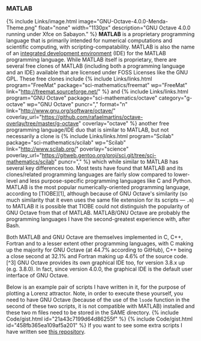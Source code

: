 ### MATLAB
{% include Links/image.html image="GNU-Octave-4.0.0-Menda-Theme.png" float="none" width="1130px" description="GNU Octave 4.0.0 running under Xfce on Sabayon." %}
**MATLAB** is a proprietary programming language that is primarily intended for numerical computations and scientific computing, with scripting-compatability. MATLAB is also the name of an
[integrated development environment](https://en.wikipedia.org/wiki/Integrated_development_environment) (IDE) for the MATLAB
programming language. While MATLAB itself is proprietary, there are several free clones of MATLAB (including both a programming
language and an IDE) available that are licensed under FOSS Licenses like the GNU GPL. These free clones include {% include Links/links.html program="FreeMat" package="sci-mathematics/freemat" wp="FreeMat" link="http://freemat.sourceforge.net/" %} and {% include Links/links.html program="GNU Octave" package="sci-mathematics/octave" category="g-octave" wp="GNU Octave" puncr="," format="n" link="http://www.gnu.org/software/octave/" coverlay_url="https://github.com/rafaelmartins/octave-overlay/tree/master/g-octave" coverlay="octave" %} another free programming language/IDE duo that is similar to MATLAB, but not necessarily a clone is {% include Links/links.html program="Scilab" package="sci-mathematics/scilab" wp="Scilab" link="http://www.scilab.org/" poverlay="science" poverlay_url="https://gitweb.gentoo.org/proj/sci.git/tree/sci-mathematics/scilab" puncr="," %} which while similar to MATLAB has several key differences too. Most tests have found that MATLAB and its clones/related programming languages are fairly slow compared to lower-level and less purpose-specific programming languages like C and Python. MATLAB is the most popular numerically-oriented programming language, according to [TIOBE][1], although because of GNU Octave's similarity (so much similarity that it even uses the same file extension for its scripts &mdash; `.m`) to MATLAB it is possible that TIOBE could not distinguish the popularity of GNU Octave from that of MATLAB. MATLAB/GNU Octave are probably the programming languages I have the second-greatest experience with, after Bash.

Both MATLAB and GNU Octave are themselves implemented in C, C++, Fortran and to a lesser extent other programming languages, with C making up the majority for GNU Octave (at 44.7% according to GitHub), C++ being a close second at 32.1% and Fortran making up 4.6% of the source code.[^3] GNU Octave provides its own graphical IDE too, for version 3.8.x up (e.g. 3.8.0). In fact, since version 4.0.0, the graphical IDE is the default user interface of GNU Octave.

Below is an example pair of scripts I have written in it, for the purpose of plotting a Lorenz attractor. Note, in order to execute these yourself, you need to have GNU Octave (because of the use of the `lsode` function in the second of these two scripts, it is not compatible with MATLAB) installed and these two m files need to be stored in the SAME directory.
{% include Code/gist.html id="21a43c7199d64d86255f" %}
{% include Code/gist.html id="458fb365ea109af5a201" %}
If you want to see some extra scripts I have written see [this repository](https://github.com/fusion809/GNU_Octave).
